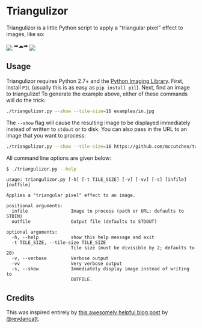 # Triangulizor

Triangulizor is a little Python script to apply a "triangular pixel" effect to
images, like so:

<img src="https://github.com/mccutchen/triangulizor/raw/master/examples/in.jpg" align="middle">
➡☁➡
<img src="https://github.com/mccutchen/triangulizor/raw/master/examples/out.png" align="middle">

## Usage

Triangulizor requires Python 2.7+ and the [Python Imaging Library][3]. First,
install `PIL` (usually this is as easy as `pip install pil`). Next, find an
image to triangulize! To generate the example above, either of these commands
will do the trick:

```bash
./triangulizor.py --show --tile-size=16 examples/in.jpg
```

The `--show` flag will cause the resulting image to be displayed immediately
instead of written to `stdout` or to disk. You can also pass in the URL to an
image that you want to process:

```bash
./triangulizor.py --show --tile-size=16 https://github.com/mccutchen/triangulizor/raw/master/examples/in.jpg
```

All command line options are given below:

```bash
$ ./triangulizor.py --help
```

```
usage: triangulizor.py [-h] [-t TILE_SIZE] [-v] [-vv] [-s] [infile] [outfile]

Applies a "triangular pixel" effect to an image.

positional arguments:
  infile                Image to process (path or URL; defaults to STDIN)
  outfile               Output file (defaults to STDOUT)

optional arguments:
  -h, --help            show this help message and exit
  -t TILE_SIZE, --tile-size TILE_SIZE
                        Tile size (must be divisible by 2; defaults to 20)
  -v, --verbose         Verbose output
  -vv                   Very verbose output
  -s, --show            Immediately display image instead of writing to
                        OUTFILE.
```

## Credits

This was inspired entirely by [this awesomely helpful blog post][1] by
[@revdancatt][2].

[1]: http://revdancatt.com/2012/03/31/the-pxl-effect-with-javascript-and-canvas-and-maths/
[2]: http://twitter.com/revdancatt
[3]: http://pypi.python.org/pypi/PIL
